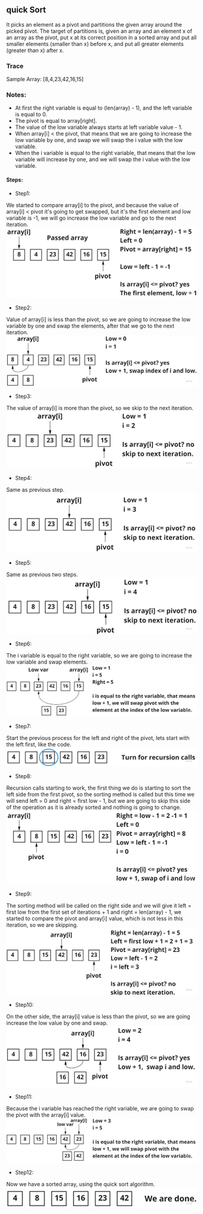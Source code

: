 ## quick Sort
 It picks an element as a pivot and partitions the given array around the picked pivot. The target of partitions is,
 given an array and an element x of an array as the pivot, put x at its correct position in a sorted array and put
 all smaller elements (smaller than x) before x, and put all greater elements (greater than x) after x.

### Trace

Sample Array: [8,4,23,42,16,15]

### Notes:
- At first the right variable is equal to (len(array) - 1), and the left variable is equal to 0.
- The pivot is equal to array[right].
- The value of the low variable always starts at left variable value - 1.
- When array[i] < the pivot, that means that we are going to increase the low variable by one, and swap we will swap
the i value with the low variable.
- When the i variable is equal to the right variable, that means that the low variable will increase by one, and we 
will swap the i value with the low variable.

#### Steps:
- Step1:

We started to compare array[i] to the pivot, and because the value of array[i] < pivot it's going to get swapped, but
it's the first element and low variable is -1, we will go increase the low variable and go to the next iteration.
![quick1](quick1.jpg)

- Step2:

Value of array[i] is less than the pivot, so we are going to increase the low variable by one and swap the elements,
after that we go to the next iteration.
![quick2](quick2.jpg)

- Step3:

The value of array[i] is more than the pivot, so we skip to the next iteration.
![quick3](quick3.jpg)

- Step4:

Same as previous step.
![quick4](quick4.jpg)

- Step5:

Same as previous two steps.
![quick5](quick5.jpg)

- Step6:

The i variable is equal to the right variable, so we are going to increase the low variable and swap elements.
![quick6](quick6.jpg)

- Step7:

Start the previous process for the left and right of the pivot, lets start with the left first, like the code.
![quick7](quick7.jpg)

- Step8:

Recursion calls starting to work, the first thing we do is starting to sort the left side from the first pivot, 
so the sorting method is called but this time we will send left = 0 and right = first low - 1, but we are going 
to skip this side of the operation as it is already sorted and nothing is going to change.
![quick8](quick8.jpg)

- Step9:

The sorting method will be called on the right side and we will give it left = first low from the first set of iterations + 1 
and right = len(array) - 1, we started to compare the pivot and array[i] value, which is not less in this iteration,
so we are skipping.
![quick9](quick9.jpg)

- Step10:

On the other side, the array[i] value is less than the pivot, so we are going increase the low value by one and swap.
![quick10](quick10.jpg)

- Step11:

Because the i variable has reached the right variable, we are going to swap the pivot with the array[i] value.
![quick11](quick11.jpg)

- Step12:

Now we have a sorted array, using the quick sort algorithm.
![quick12](quick12.jpg)
